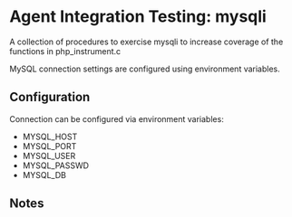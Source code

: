 # Agent Integration Testing:  mysqli

A collection of procedures to exercise mysqli
to increase coverage of the functions in php_instrument.c

MySQL connection settings are configured using environment variables.

## Configuration

Connection can be configured via environment variables:

  * MYSQL_HOST 
  * MYSQL_PORT 
  * MYSQL_USER
  * MYSQL_PASSWD 
  * MYSQL_DB 

## Notes
